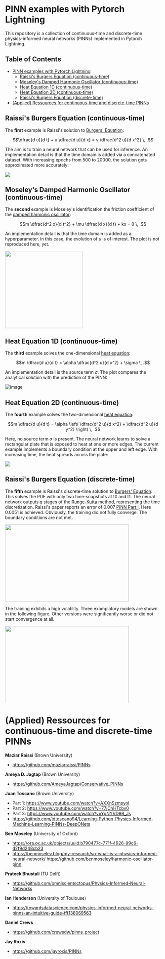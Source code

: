 # PINN examples with Pytorch Lightning
This repository is a collection of continuous-time and discrete-time physics-informed neural networks (PINNs) implemented in Pytorch Lightning.


<summary><h2>Table of Contents</h2></summary>

- [PINN examples with Pytorch Lightning](#pinn-examples-with-pytorch-lightning)
  - [Raissi's Burgers Equation (continuous-time)](#raissis-burgers-equation-continuous-time)
  - [Moseley's Damped Harmonic Oscillator (continuous-time)](#moseleys-damped-harmonic-oscillator-continuous-time)
  - [Heat Equation 1D (continuous-time)](#heat-equation-1d-continuous-time)
  - [Heat Equation 2D (continuous-time)](#heat-equation-2d-continuous-time)
  - [Raissi's Burgers Equation (discrete-time)](#raissis-burgers-equation-discrete-time)
- [(Applied) Ressources for continuous-time and discrete-time PINNs](#applied-ressources-for-continuous-time-and-discrete-time-pinns)


## Raissi's Burgers Equation (continuous-time)  
The **first** example is Raissi's solution to [Burgers' Equation](https://en.wikipedia.org/wiki/Burgers%27_equation):
```math
\dfrac{d u}{d t} + u \dfrac{d u}{d x} = v \dfrac{d^2 u}{d x^2}  \, .
```
The aim is to train a neural network that can be used for inference. An implementation detail is that the time domain is added via a concatenated dataset. With increasing epochs from 500 to 20000, the solution gets approximated more accurately:  

![](https://github.com/JanAlexanderZak/pinn_examples/blob/main/src/continuous_time/raissi_burgers/raissi_burgers.gif)  


## Moseley's Damped Harmonic Oscillator (continuous-time)  
The **second** example is Moseley's identification the friction coefficient of the [damped harmonic oscillator](https://en.wikipedia.org/wiki/Harmonic_oscillator):
```math
m \dfrac{d^2 x}{d t^2} + \mu \dfrac{d x}{d t} + kx = 0 \, .
```
An implementation detail is that the time domain is added as a hyperparameter. In this case, the evolution of $\mu$ is of interest. The plot is not reproduced here, yet.  

<img src="https://github.com/JanAlexanderZak/pinn_examples/blob/main/src/continuous_time/moseley_oscillator/mu_plot.png" width="250" height="250" />

## Heat Equation 1D (continuous-time)  
The **third** example solves the one-dimensional [heat equation](https://en.wikipedia.org/wiki/Heat_equation):
```math
m \dfrac{d u}{d t} = \alpha \dfrac{d^2 u}{d x^2} + \sigma \, .
```
An implementation detail is the source term $\sigma$. The plot compares the analytical solution with the prediction of the PINN:  

![image](https://github.com/JanAlexanderZak/pinn_examples/blob/main/src/continuous_time/heat_eq_1d/analytical_vs_pinn.png)  


## Heat Equation 2D (continuous-time)  
The **fourth** example solves the two-dimensional [heat equation](https://en.wikipedia.org/wiki/Heat_equation):
```math
m \dfrac{d u}{d t} = \alpha \left( \dfrac{d^2 u}{d x^2} + \dfrac{d^2 u}{d y^2} \right) \, .
```
Here, no source term $\sigma$ is present. The neural network learns to solve a rectangular plate that is exposed to heat at one or more edges. The current example implements a boundary condition at the upper and left edge. With increasing time, the heat spreads across the plate:

![](https://github.com/JanAlexanderZak/pinn_examples/blob/main/src/continuous_time/heat_eq_2d/heat_eq_2d_2BC.gif)  


## Raissi's Burgers Equation (discrete-time) 
The **fifth** example is Raissi's discrete-time solution to [Burgers' Equation](https://en.wikipedia.org/wiki/Burgers%27_equation):
This solves the PDE with only two time-snapshots at t0 and t1. The neural network outputs $q$ stages of the [Runge-Kutta](https://en.wikipedia.org/wiki/Runge%E2%80%93Kutta_methods) method, representing the time discretization. Raissi's paper reports an error of 0.007 [PINN Part I](https://arxiv.org/pdf/1711.10561.pdf). Here 0.0051 is achieved. Obviously, the training did not fully converge. The boundary conditions are not met.  

<img src="https://github.com/JanAlexanderZak/pinn_examples/blob/main/src/discrete_time/raissi_allen_cahn/pred_t1.png" width="400" height="250" />

The training exhibits a high volatility. Three examplatory models are shown in the following figure. Other versions were significantly worse or did not start convergence at all.

<img src="https://github.com/JanAlexanderZak/pinn_examples/blob/main/src/discrete_time/raissi_allen_cahn/loss_plot.png" width="400" height="250" />

# (Applied) Ressources for continuous-time and discrete-time PINNs

**Maziar Raissi** (Brown University)  
- https://github.com/maziarraissi/PINNs  

**Ameya D. Jagtap** (Brown University)  
- https://github.com/AmeyaJagtap/Conservative_PINNs  

**Juan Toscano** (Brown University)  
- Part 1: https://www.youtube.com/watch?v=AXXnSzmpyoI
- Part 2: https://www.youtube.com/watch?v=77jChHTcbv0
- Part 3: https://www.youtube.com/watch?v=YpNYVD9B_Js
- https://github.com/jdtoscano94/Learning-Python-Physics-Informed-Machine-Learning-PINNs-DeepONets  

**Ben Moseley** (University of Oxford)  
- https://ora.ox.ac.uk/objects/uuid:b790477c-771f-4926-99c6-d2f9d248cb23
- https://benmoseley.blog/my-research/so-what-is-a-physics-informed-neural-network/
https://github.com/benmoseley/harmonic-oscillator-pinn

**Prateek Bhustali** (TU Delft)  
- https://github.com/omniscientoctopus/Physics-Informed-Neural-Networks

**Ian Henderson** (University of Toulouse)  
- https://towardsdatascience.com/physics-informed-neural-networks-pinns-an-intuitive-guide-fff138069563

**Daniel Crews**  
- https://github.com/crewsdw/pinns_project

**Jay Roxis**  
- https://github.com/jayroxis/PINNs
